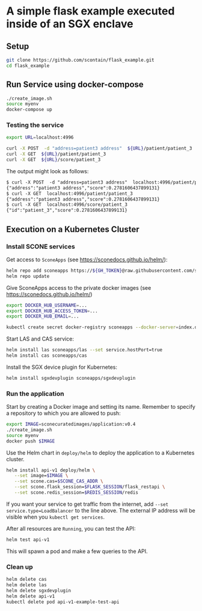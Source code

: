 # A simple flask example executed inside of an SGX enclave

## Setup

```bash
git clone https://github.com/scontain/flask_example.git
cd flask_example
```


## Run Service using docker-compose

```bash
./create_image.sh
source myenv
docker-compose up
```

### Testing the service

```bash
export URL=localhost:4996
```

```bash
curl -X POST  -d "address=patient3 address"  ${URL}/patient/patient_3
curl -X GET  ${URL}/patient/patient_3 
curl -X GET  ${URL}/score/patient_3
```

The output might look as follows:

```txt
$ curl -X POST  -d "address=patient3 address"  localhost:4996/patient/patient_3
{"address":"patient3 address","score":0.2781606437899131}
$ curl -X GET  localhost:4996/patient/patient_3 
{"address":"patient3 address","score":0.2781606437899131}
$ curl -X GET  localhost:4996/score/patient_3 
{"id":"patient_3","score":0.2781606437899131}
```

## Execution on a Kubernetes Cluster

### Install SCONE services

Get access to `SconeApps` (see <https://sconedocs.github.io/helm/>):

```bash
helm repo add sconeapps https://${GH_TOKEN}@raw.githubusercontent.com/scontain/sconeapps/master/
helm repo update
```

Give SconeApps access to the private docker images (see <https://sconedocs.github.io/helm/>)

```bash
export DOCKER_HUB_USERNAME=...
export DOCKER_HUB_ACCESS_TOKEN=...
export DOCKER_HUB_EMAIL=...

kubectl create secret docker-registry sconeapps --docker-server=index.docker.io/v1/ --docker-username=$DOCKER_HUB_USERNAME --docker-password=$DOCKER_HUB_ACCESS_TOKEN --docker-email=$DOCKER_HUB_EMAIL
```

Start LAS and CAS service:

```bash
helm install las sconeapps/las --set service.hostPort=true
helm install cas sconeapps/cas
```

Install the SGX device plugin for Kubernetes:

```bash
helm install sgxdevplugin sconeapps/sgxdevplugin
```

### Run the application

Start by creating a Docker image and setting its name. Remember to specify a repository to which you are allowed to push:

```bash
export IMAGE=sconecuratedimages/application:v0.4
./create_image.sh
source myenv
docker push $IMAGE
```

Use the Helm chart in `deploy/helm` to deploy the application to a Kubernetes cluster.

```bash
helm install api-v1 deploy/helm \
   --set image=$IMAGE \
   --set scone.cas=$SCONE_CAS_ADDR \
   --set scone.flask_session=$FLASK_SESSION/flask_restapi \
   --set scone.redis_session=$REDIS_SESSION/redis
```

If you want your service to get traffic from the internet, add `--set service.type=LoadBalancer` to the line above. The external IP address will be visible when you `kubectl get services`.

After all resources are `Running`, you can test the API:

```bash
helm test api-v1
```

This will spawn a pod and make a few queries to the API.

### Clean up

```bash
helm delete cas
helm delete las
helm delete sgxdevplugin
helm delete api-v1
kubectl delete pod api-v1-example-test-api
```

